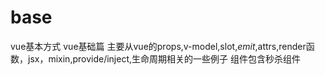 # base
vue基本方式
vue基础篇
主要从vue的props,v-model,slot,$emit,$attrs,render函数，jsx，mixin,provide/inject,生命周期相关的一些例子
组件包含秒杀组件
